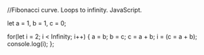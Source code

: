 //Fibonacci curve. Loops to infinity. JavaScript.


let a = 1, b = 1, c = 0;

for(let i = 2; i < Infinity; i++) {
    a = b;
    b = c;
    c = a + b;
    i = (c = a + b);
    console.log(i);
};
